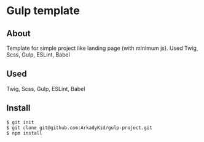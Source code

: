 # Gulp template

## About 
Template for simple project like landing page (with minimum js). Used Twig, Scss, Gulp, ESLint, Babel

## Used 
Twig, Scss, Gulp, ESLint, Babel

## Install

````
$ git init
$ git clone git@github.com:ArkadyKid/gulp-project.git 
$ npm install
````
